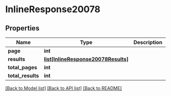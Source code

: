 # InlineResponse20078

## Properties
Name | Type | Description | Notes
------------ | ------------- | ------------- | -------------
**page** | **int** |  | [optional] 
**results** | [**list[InlineResponse20078Results]**](InlineResponse20078Results.md) |  | [optional] 
**total_pages** | **int** |  | [optional] 
**total_results** | **int** |  | [optional] 

[[Back to Model list]](../README.md#documentation-for-models) [[Back to API list]](../README.md#documentation-for-api-endpoints) [[Back to README]](../README.md)

